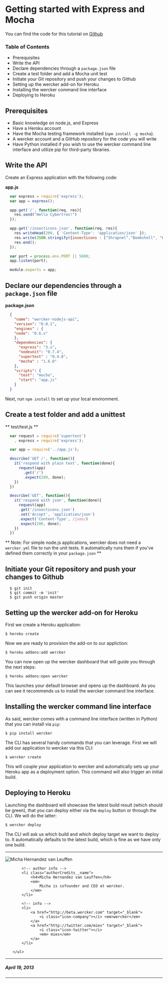 # Getting started with Express and Mocha

You can find the code for this tutorial on [Github](https://github.com/mies/wercker-nodejs-api)

### Table of Contents
* Prerequisites
* Write the API
* Declare dependencies through a `package.json` file
* Create a test folder and add a Mocha unit test
* Initiate your Git repository and push your changes to Github
* Setting up the wercker add-on for Heroku
* Installing the wercker command line interface
* Deploying to Heroku

## Prerequisites
* Basic knowledge on node.js, and Express
* Have a Heroku account
* Have the Mocha testing framework installed (`npm install -g mocha`).
* A wercker account and a GitHub repository for the code you will write
* Have Python installed if you wish to use the wercker command line interface and utilize pip for third-party libraries.

## Write the API
Create an Express application with the following code:

**app.js**

``` javascript
  var express = require('express');
  var app = express();

  app.get('/', function(req, res){
    res.send("Hello Cybertron!")
  });

  app.get('/insecticons.json', function(req, res){
    res.writeHead(200, { 'Content-Type': 'application/json' });
    res.write(JSON.stringify({insecticons : ["Shrapnel","Bombshell", "Kickback"]}));
    res.end();
  });

  var port = process.env.PORT || 5000;
  app.listen(port);

  module.exports = app;
```

## Declare our dependencies through a `package.json` file

**package.json**

``` json
  {
    "name": "wercker-nodejs-api",
    "version": "0.0.1",
    "engines" : {
    "node": "0.6.x"
    },
    "dependencies": {
      "express": "3.x",
      "nodeunit": "0.7.4",
      "supertest" : "0.4.0",
      "mocha" : "1.6.0"
    },
    "scripts": {
      "test": "mocha",
      "start": "app.js"
    }
  }
```

Next, run `npm install` to set up your local environment.

## Create a test folder and add a unittest

** test/test.js **

``` javascript
  var request = require('supertest')
    , express = require('express');

  var app = require('../app.js');

  describe('GET /', function(){
    it('respond with plain text', function(done){
      request(app)
        .get('/')
        .expect(200, done);
    })
  })

  describe('GET', function(){
    it('respond with json', function(done){
      request(app)
      .get('/insecticons.json')
      .set('Accept', 'application/json')
      .expect('Content-Type', /json/)
      .expect(200, done);
    })
  })
```

** Note: For simple node.js applications, wercker does not need a `wercker.yml` file to run the unit tests. It automatically runs them if you've defined them correctly in your `package.json` **

## Initiate your Git repository and push your changes to Github
```
  $ git init
  $ git commit -m 'init'
  $ git push origin master
```

## Setting up the wercker add-on for Heroku

First we create a Heroku application:

	$ heroku create

Now we are ready to provision the add-on to our appliction:

	$ heroku addons:add wercker

You can now open up the wercker dashboard that will guide you through the next steps:

	$ heroku addons:open wercker

This launches your default browser and opens up the dashboard. As you can see it recommends us to install the wercker command line interface.

## Installing the wercker command line interface

As said, wercker comes with a command line interface (written in Python) that you can install via `pip`:

	$ pip install wercker

The CLI has several handy commands that you can leverage. First we will add our application to wercker via this CLI:

	$ wercker create

This will couple your application to wercker and automatically sets up your Heroku app as a deployment option. This command will also trigger an initial build.

## Deploying to Heroku

Launching the dashboard will showcase the latest build result (which should be green), that you can deploy either via the `deploy` button or through the CLI. We will do the latter:

	$ wercker deploy

The CLI will ask us which build and which deploy target we want to deploy to. It automatically defaults to the latest build, which is fine as we have only one build.


-------

<div class="authorCredits">
    <span class="profile-picture">
        <img src="https://secure.gravatar.com/avatar/d4b19718f9748779d7cf18c6303dc17f?d=identicon&s=192" alt="Micha Hernandez van Leuffen"/>
    </span>
    <ul class="authorCredits">

        <!-- author info -->
        <li class="authorCredits__name">
            <h4>Micha Hernandez van Leuffen</h4>
            <em>
                Micha is cofounder and CEO at wercker.
            </em>
        </li>

        <!-- info -->
        <li>
            <a href="http://beta.wercker.com" target="_blank">
                <i class="icon-company"></i> <em>wercker</em>
            </a>
            <a href="http://twitter.com/mies" target="_blank">
                <i class="icon-twitter"></i>
                <em> mies</em>
            </a>
        </li>

    </ul>
</div>

-------
##### April 19, 2013
-------
